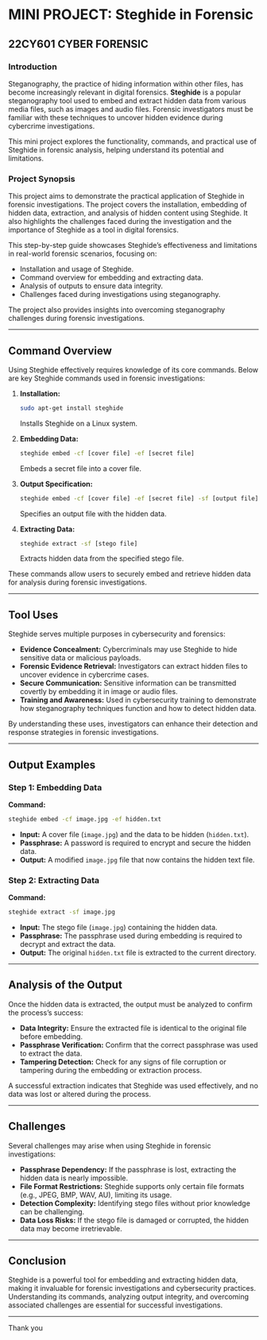 
# MINI PROJECT: Steghide in Forensic

## 22CY601 CYBER FORENSIC 

### Introduction  
Steganography, the practice of hiding information within other files, has become increasingly relevant in digital forensics. **Steghide** is a popular steganography tool used to embed and extract hidden data from various media files, such as images and audio files. Forensic investigators must be familiar with these techniques to uncover hidden evidence during cybercrime investigations.  

This mini project explores the functionality, commands, and practical use of Steghide in forensic analysis, helping understand its potential and limitations.  

### Project Synopsis  
This project aims to demonstrate the practical application of Steghide in forensic investigations. The project covers the installation, embedding of hidden data, extraction, and analysis of hidden content using Steghide. It also highlights the challenges faced during the investigation and the importance of Steghide as a tool in digital forensics.  

This step-by-step guide showcases Steghide’s effectiveness and limitations in real-world forensic scenarios, focusing on:  
- Installation and usage of Steghide.  
- Command overview for embedding and extracting data.  
- Analysis of outputs to ensure data integrity.  
- Challenges faced during investigations using steganography.  

The project also provides insights into overcoming steganography challenges during forensic investigations.  

---

## Command Overview  
Using Steghide effectively requires knowledge of its core commands. Below are key Steghide commands used in forensic investigations:  

1. **Installation:**  
    ```bash
    sudo apt-get install steghide
    ```  
    Installs Steghide on a Linux system.  

2. **Embedding Data:**  
    ```bash
    steghide embed -cf [cover file] -ef [secret file]
    ```  
    Embeds a secret file into a cover file.  

3. **Output Specification:**  
    ```bash
    steghide embed -cf [cover file] -ef [secret file] -sf [output file]
    ```  
    Specifies an output file with the hidden data.  

4. **Extracting Data:**  
    ```bash
    steghide extract -sf [stego file]
    ```  
    Extracts hidden data from the specified stego file.  

These commands allow users to securely embed and retrieve hidden data for analysis during forensic investigations.  

---

## Tool Uses  
Steghide serves multiple purposes in cybersecurity and forensics:  
- **Evidence Concealment:** Cybercriminals may use Steghide to hide sensitive data or malicious payloads.  
- **Forensic Evidence Retrieval:** Investigators can extract hidden files to uncover evidence in cybercrime cases.  
- **Secure Communication:** Sensitive information can be transmitted covertly by embedding it in image or audio files.  
- **Training and Awareness:** Used in cybersecurity training to demonstrate how steganography techniques function and how to detect hidden data.  

By understanding these uses, investigators can enhance their detection and response strategies in forensic investigations.  

---

## Output Examples  

### Step 1: Embedding Data  
**Command:**  
```bash
steghide embed -cf image.jpg -ef hidden.txt
```
- **Input:** A cover file (`image.jpg`) and the data to be hidden (`hidden.txt`).  
- **Passphrase:** A password is required to encrypt and secure the hidden data.  
- **Output:** A modified `image.jpg` file that now contains the hidden text file.  

### Step 2: Extracting Data  
**Command:**  
```bash
steghide extract -sf image.jpg
```
- **Input:** The stego file (`image.jpg`) containing the hidden data.  
- **Passphrase:** The passphrase used during embedding is required to decrypt and extract the data.  
- **Output:** The original `hidden.txt` file is extracted to the current directory.  

---

## Analysis of the Output  
Once the hidden data is extracted, the output must be analyzed to confirm the process’s success:  
- **Data Integrity:** Ensure the extracted file is identical to the original file before embedding.  
- **Passphrase Verification:** Confirm that the correct passphrase was used to extract the data.  
- **Tampering Detection:** Check for any signs of file corruption or tampering during the embedding or extraction process.  

A successful extraction indicates that Steghide was used effectively, and no data was lost or altered during the process.  

---

## Challenges  
Several challenges may arise when using Steghide in forensic investigations:  
- **Passphrase Dependency:** If the passphrase is lost, extracting the hidden data is nearly impossible.  
- **File Format Restrictions:** Steghide supports only certain file formats (e.g., JPEG, BMP, WAV, AU), limiting its usage.  
- **Detection Complexity:** Identifying stego files without prior knowledge can be challenging.  
- **Data Loss Risks:** If the stego file is damaged or corrupted, the hidden data may become irretrievable.  

---

## Conclusion  
Steghide is a powerful tool for embedding and extracting hidden data, making it invaluable for forensic investigations and cybersecurity practices. Understanding its commands, analyzing output integrity, and overcoming associated challenges are essential for successful investigations.  

---

Thank you
